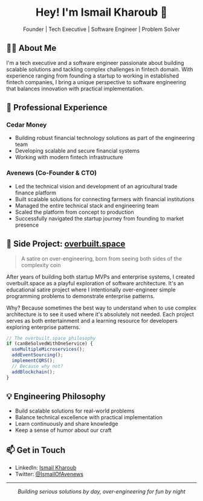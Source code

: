 <div align="center">
  <h1>Hey! I'm Ismail Kharoub 👋</h1>
  <p>Founder | Tech Executive | Software Engineer | Problem Solver</p>
</div>

## 👨‍💻 About Me

I'm a tech executive and a software engineer passionate about building scalable solutions and tackling complex challenges in fintech domain. With experience ranging from founding a startup to working in established fintech companies, I bring a unique perspective to software engineering that balances innovation with practical implementation.

## 🚀 Professional Experience

### Cedar Money
- Building robust financial technology solutions as part of the engineering team
- Developing scalable and secure financial systems
- Working with modern fintech infrastructure

### Avenews (Co-Founder & CTO)
- Led the technical vision and development of an agricultural trade finance platform
- Built scalable solutions for connecting farmers with financial institutions
- Managed the entire technical stack and engineering team
- Scaled the platform from concept to production
- Successfully navigated the startup journey from founding to market presence

## 🎯 Side Project: [overbuilt.space](https://overbuilt.space)

> A satire on over-engineering, born from seeing both sides of the complexity coin

After years of building both startup MVPs and enterprise systems, I created overbuilt.space as a playful exploration of software architecture. It's an educational satire project where I intentionally over-engineer simple programming problems to demonstrate enterprise patterns.

Why? Because sometimes the best way to understand when to use complex architecture is to see it used where it's absolutely not needed. Each project serves as both entertainment and a learning resource for developers exploring enterprise patterns.

```typescript
// The overbuilt.space philosophy
if (canBeSolvedWithOneService) {
  useMultipleMicroservices();
  addEventSourcing();
  implementCQRS();
  // Because why not?
  addBlockchain();
}
```

## 💡 Engineering Philosophy

- Build scalable solutions for real-world problems
- Balance technical excellence with practical implementation
- Learn continuously and share knowledge
- Keep a sense of humor about our craft

## 📫 Get in Touch

- LinkedIn: [Ismail Kharoub](https://linkedin.com/in/ismail-kharoub-a71384124)
- Twitter: [@IsmailOfAvenews](https://twitter.com/IsmailOfAvenews)
---
<div align="center">
  <i>Building serious solutions by day, over-engineering for fun by night</i>
</div>
